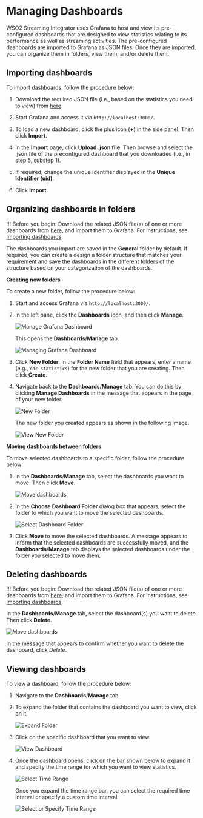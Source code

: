 # Managing Dashboards

WSO2 Streaming Integrator uses Grafana to host and view its pre-configured dashboards that are designed to view statistics relating to its performance as well as streaming activities. The pre-configured dashboards are imported to Grafana as JSON files. Once they are imported, you can organize them in folders, view them, and/or delete them.

## Importing dashboards

To import dashboards, follow the procedure below:

1. Download the required JSON file (i.e., based on the statistics you need to view) from [here](https://github.com/wso2/streaming-integrator/tree/master/modules/distribution/carbon-home/resources/dashboards).

2. Start Grafana and access it via `http://localhost:3000/`.

3. To load a new dashboard, click the plus icon (**+**) in the side panel. Then click **Import**.

4. In the **Import** page, click **Upload .json file**. Then browse and select the .json file of the preconfigured dashboard that you downloaded (i.e., in step 5, substep 1).

5. If required, change the unique identifier displayed in the **Unique Identifier (uid)**.

6. Click **Import**.


## Organizing dashboards in folders

!!! Before you begin:
    Download the related JSON file(s) of one or more dashboards from [here](https://github.com/wso2/streaming-integrator/tree/master/modules/distribution/carbon-home/resources/dashboards), and import them to Grafana. For instructions, see [Importing dashboards](#importing-dashboards).
    
The dashboards you import are saved in the **General** folder by default. If required, you can create a design a folder structure that matches your requirement and save the dashboards in the different folders of the structure based on your categorization of the dashboards.

**Creating new folders**

To create a new folder, follow the procedure below:

1. Start and access Grafana via `http://localhost:3000/`.

2. In the left pane, click the **Dashboards** icon, and then click **Manage**.

    ![Manage Grafana Dashboard](../images/managing-grafana-dashboard/manage-grafana-dashboard.png)
    
    This opens the **Dashboards**/**Manage** tab. 
    
    ![Managing Grafana Dashboard](../images/managing-grafana-dashboard/managing-dashboards.png)
    
3. Click **New Folder**. In the **Folder Name** field that appears, enter a name (e.g., `cdc-statistics`) for the new folder that you are creating. Then click **Create**.

4. Navigate back to the **Dashboards**/**Manage** tab. You can do this by clicking **Manage Dashboards** in the message that appears in the page of your new folder.

    ![New Folder](../images/managing-grafana-dashboard/new-folder-page.png)
    
    The new folder you created appears as shown in the following image.
    
    ![View New Folder](../images/managing-grafana-dashboard/view-new-folder.png)
    
**Moving dashboards between folders**

To move selected dashboards to a specific folder, follow the procedure below:

1. In the **Dashboards**/**Manage** tab, select the dashboards you want to move. Then click **Move**.

    ![Move dashboards](../images/managing-grafana-dashboard/move-dashboard.png)
    
2. In the **Choose Dashboard Folder** dialog box that appears, select the folder to which you want to move the selected dashboards.
    
    ![Select Dashboard Folder](../images/managing-grafana-dashboard/select-dashboard-folder.png)
    
3. Click **Move** to move the selected dashboards. A message appears to inform that the selected dashboards are successfully moved, and the **Dashboards**/**Manage** tab displays the selected dashboards under the folder you selected to move them.


## Deleting dashboards

!!! Before you begin:
    Download the related JSON file(s) of one or more dashboards from [here](https://github.com/wso2/streaming-integrator/tree/master/modules/distribution/carbon-home/resources/dashboards), and import them to Grafana. For instructions, see [Importing dashboards](#importing-dashboards).

In the **Dashboards**/**Manage** tab, select the dashboard(s) you want to delete. Then click **Delete**.

![Move dashboards](../images/managing-grafana-dashboard/delete-dashboard.png)

In the message that appears to confirm whether you want to delete the dashboard, click *Delete*.

## Viewing dashboards

To view a dashboard, follow the procedure below:

1. Navigate to the **Dashboards**/**Manage** tab. 

2. To expand the folder that contains the dashboard you want to view, click on it.

    ![Expand Folder](../images/managing-grafana-dashboard/expand-folder.png)
 
3. Click on the specific dashboard that you want to view.

    ![View Dashboard](../images/managing-grafana-dashboard/view-dashboard.png)

4. Once the dashboard opens, click on the bar shown below to expand it and specify the time range for which you want to view statistics.

    ![Select Time Range](../images/managing-grafana-dashboard/view-dashboard.png)
    
    Once you expand the time range bar, you can select the required time interval or specify a custom time interval.
    
    ![Select or Specify Time Range](../images/managing-grafana-dashboard/select-or-specify-time-range.png)
    
